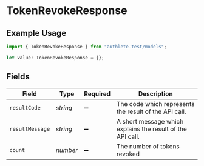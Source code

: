 # TokenRevokeResponse

## Example Usage

```typescript
import { TokenRevokeResponse } from "authlete-test/models";

let value: TokenRevokeResponse = {};
```

## Fields

| Field                                                      | Type                                                       | Required                                                   | Description                                                |
| ---------------------------------------------------------- | ---------------------------------------------------------- | ---------------------------------------------------------- | ---------------------------------------------------------- |
| `resultCode`                                               | *string*                                                   | :heavy_minus_sign:                                         | The code which represents the result of the API call.      |
| `resultMessage`                                            | *string*                                                   | :heavy_minus_sign:                                         | A short message which explains the result of the API call. |
| `count`                                                    | *number*                                                   | :heavy_minus_sign:                                         | The number of tokens revoked                               |